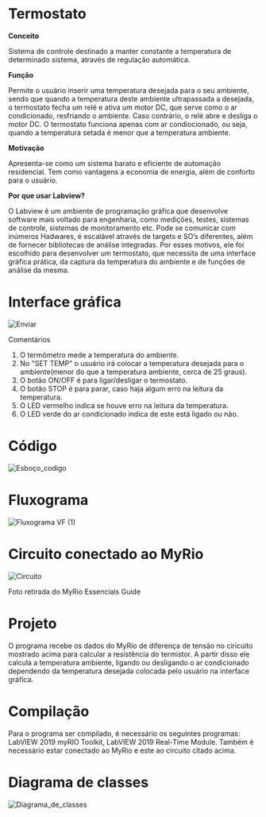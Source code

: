 # Termostato

**Conceito**  

Sistema de controle destinado a manter constante a temperatura de determinado sistema, através de regulação automática.  

**Função**  

Permite o usuário inserir uma temperatura desejada para o seu ambiente, sendo que quando a temperatura deste ambiente ultrapassada a desejada, o termostato fecha um relé e ativa um motor DC, que serve como o ar condicionado, resfriando o ambiente. Caso contrário, o relé abre e desliga o motor DC. O termostato funciona apenas com ar condiocionado, ou seja, quando a temperatura setada é menor que a temperatura ambiente. 

**Motivação**  

Apresenta-se como um sistema barato e eficiente de automação residencial. Tem como vantagens a economia de energia, além de conforto para o usuário.

**Por que usar Labview?**

O Labview é um ambiente de programação gráfica que desenvolve software mais voltado para engenharia, como medições, testes, sistemas de controle, sistemas de monitoramento etc. Pode se comunicar com inúmeros Hadwares, é escalável através de targets e SO’s diferentes, além de fornecer bibliotecas de análise integradas. Por esses motivos, ele foi escolhido para desenvolver um termostato, que necessita de uma interface gráfica prática, da captura da temperatura do ambiente e de funções de análise da mesma.

# Interface gráfica
![Enviar](https://user-images.githubusercontent.com/48916663/60512943-54a63f00-9cac-11e9-9552-c1e8729912d3.PNG)


 
Comentários

1. O termômetro mede a temperatura do ambiente.
2. No "SET TEMP" o usuário irá colocar a temperatura desejada para o ambiente(menor do que a temperatura ambiente, cerca de 25 graus).
3. O botão ON/OFF é para ligar/desligar o termostato.
4. O botão STOP é para parar, caso haja algum erro na leitura da temperatura.
5. O LED vermelho indica se houve erro na leitura da temperatura.
6. O LED verde do ar condicionado indica de este está ligado ou não.

# Código

![Esboço_codigo](https://user-images.githubusercontent.com/48916663/59769312-41db4580-927c-11e9-8d53-a46221c9b056.PNG)

# Fluxograma

![Fluxograma VF (1)](https://user-images.githubusercontent.com/48916663/60514684-5c67e280-9cb0-11e9-8d2b-b286a85e2359.png)

# Circuito conectado ao MyRio

![Circuito](https://user-images.githubusercontent.com/48916663/60438084-3f66dd00-9be6-11e9-8eb8-5518f93009cc.PNG)

Foto retirada do MyRio Essencials Guide

# Projeto

O programa recebe os dados do MyRio de diferença de tensão no ciricuito mostrado acima para calcular a resistência do termistor. A partir disso ele calcula a temperatura ambiente, ligando ou desligando o ar condicionado dependendo da temperatura desejada colocada pelo usuário na interface gráfica. 

# Compilação

Para o programa ser compilado, é necessário os seguintes programas: LabVIEW 2019 myRIO Toolkit, LabVIEW 2019 Real-Time Module. Também é necessário estar conectado ao MyRio e este ao circuito citado acima.

# Diagrama de classes

![Diagrama_de_classes](https://user-images.githubusercontent.com/48916663/60512476-0b092480-9cab-11e9-809d-e284ee5899c5.PNG)


